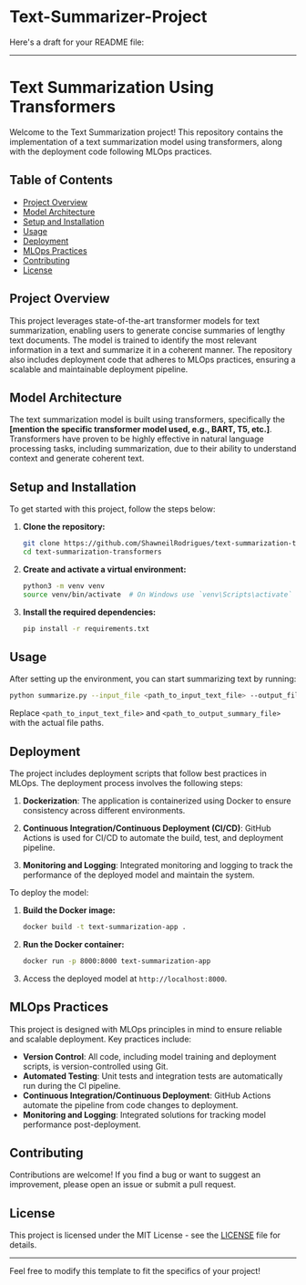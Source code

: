 # Text-Summarizer-Project
Here's a draft for your README file:

---

# Text Summarization Using Transformers

Welcome to the Text Summarization project! This repository contains the implementation of a text summarization model using transformers, along with the deployment code following MLOps practices.

## Table of Contents

- [Project Overview](#project-overview)
- [Model Architecture](#model-architecture)
- [Setup and Installation](#setup-and-installation)
- [Usage](#usage)
- [Deployment](#deployment)
- [MLOps Practices](#mlops-practices)
- [Contributing](#contributing)
- [License](#license)

## Project Overview

This project leverages state-of-the-art transformer models for text summarization, enabling users to generate concise summaries of lengthy text documents. The model is trained to identify the most relevant information in a text and summarize it in a coherent manner. The repository also includes deployment code that adheres to MLOps practices, ensuring a scalable and maintainable deployment pipeline.

## Model Architecture

The text summarization model is built using transformers, specifically the **[mention the specific transformer model used, e.g., BART, T5, etc.]**. Transformers have proven to be highly effective in natural language processing tasks, including summarization, due to their ability to understand context and generate coherent text.

## Setup and Installation

To get started with this project, follow the steps below:

1. **Clone the repository:**

   ```bash
   git clone https://github.com/ShawneilRodrigues/text-summarization-transformers.git
   cd text-summarization-transformers
   ```

2. **Create and activate a virtual environment:**

   ```bash
   python3 -m venv venv
   source venv/bin/activate  # On Windows use `venv\Scripts\activate`
   ```

3. **Install the required dependencies:**

   ```bash
   pip install -r requirements.txt
   ```

## Usage

After setting up the environment, you can start summarizing text by running:

```bash
python summarize.py --input_file <path_to_input_text_file> --output_file <path_to_output_summary_file>
```

Replace `<path_to_input_text_file>` and `<path_to_output_summary_file>` with the actual file paths.

## Deployment

The project includes deployment scripts that follow best practices in MLOps. The deployment process involves the following steps:

1. **Dockerization**: The application is containerized using Docker to ensure consistency across different environments.

2. **Continuous Integration/Continuous Deployment (CI/CD)**: GitHub Actions is used for CI/CD to automate the build, test, and deployment pipeline.

3. **Monitoring and Logging**: Integrated monitoring and logging to track the performance of the deployed model and maintain the system.

To deploy the model:

1. **Build the Docker image:**

   ```bash
   docker build -t text-summarization-app .
   ```

2. **Run the Docker container:**

   ```bash
   docker run -p 8000:8000 text-summarization-app
   ```

3. Access the deployed model at `http://localhost:8000`.

## MLOps Practices

This project is designed with MLOps principles in mind to ensure reliable and scalable deployment. Key practices include:

- **Version Control**: All code, including model training and deployment scripts, is version-controlled using Git.
- **Automated Testing**: Unit tests and integration tests are automatically run during the CI pipeline.
- **Continuous Integration/Continuous Deployment**: GitHub Actions automate the pipeline from code changes to deployment.
- **Monitoring and Logging**: Integrated solutions for tracking model performance post-deployment.

## Contributing

Contributions are welcome! If you find a bug or want to suggest an improvement, please open an issue or submit a pull request.

## License

This project is licensed under the MIT License - see the [LICENSE](LICENSE) file for details.

---

Feel free to modify this template to fit the specifics of your project!
